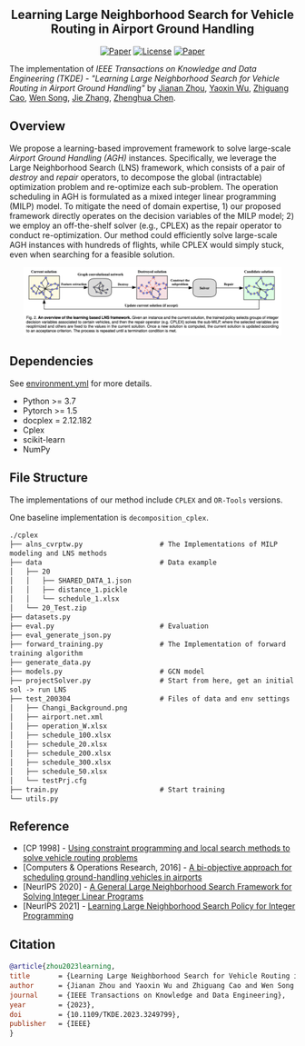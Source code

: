 <h2 align="center">Learning Large Neighborhood Search for Vehicle Routing in Airport Ground Handling</h2>

<p align="center">
    <a href="https://arxiv.org/abs/2302.13797"><img src="https://img.shields.io/badge/Download-PDF-brightgreen" alt="Paper"></a>
    <a href="https://doi.org/10.1109/TKDE.2023.3249799"><img alt="License" src="https://img.shields.io/static/v1?label=Pub&message=IEEE TKDE&color=red"></a>
    <a href="https://github.com/RoyalSkye/AGH/blob/main/LICENSE"><img src="https://img.shields.io/badge/License-MIT-blue" alt="Paper"></a>
</p>

The implementation of *IEEE Transactions on Knowledge and Data Engineering (TKDE) - "Learning Large Neighborhood Search for Vehicle Routing in Airport Ground Handling"* by [Jianan Zhou](https://royalskye.github.io), [Yaoxin Wu](https://wxy1427.github.io), [Zhiguang Cao](https://zhiguangcaosg.github.io), [Wen Song](https://songwenas12.github.io), [Jie Zhang](https://personal.ntu.edu.sg/zhangj), [Zhenghua Chen](https://zhenghuantu.github.io).

## Overview

We propose a learning-based improvement framework to solve large-scale *Airport Ground Handling (AGH)* instances. Specifically, we leverage the Large Neighborhood Search (LNS) framework, which consists of a pair of *destroy* and *repair* operators, to decompose the global (intractable) optimization problem and re-optimize each sub-problem. The operation scheduling in AGH is formulated as a mixed integer linear programming (MILP) model. To mitigate the need of domain expertise, 1) our proposed framework directly operates on the decision variables of the MILP model; 2) we employ an off-the-shelf solver (e.g., CPLEX) as the repair operator to conduct re-optimization. Our method could efficiently solve large-scale AGH instances with hundreds of flights, while CPLEX would simply stuck, even when searching for a feasible solution.

<p align="center">
  <img src="../imgs/overview_lns.png" width=90% alt="framework"/>
</p>

## Dependencies

See [environment.yml](https://github.com/RoyalSkye/AGH/blob/main/Improvement_based/environment.yml) for more details.

* Python >= 3.7
* Pytorch >= 1.5
* docplex = 2.12.182
* Cplex
* scikit-learn
* NumPy

## File Structure

The implementations of our method include `CPLEX` and `OR-Tools` versions.

One baseline implementation is `decomposition_cplex`.

```shell
./cplex
├── alns_cvrptw.py                   # The Implementations of MILP modeling and LNS methods
├── data                             # Data example
│   ├── 20
│   │   ├── SHARED_DATA_1.json
│   │   ├── distance_1.pickle
│   │   └── schedule_1.xlsx
│   └── 20_Test.zip
├── datasets.py
├── eval.py                          # Evaluation
├── eval_generate_json.py
├── forward_training.py              # The Implementation of forward training algorithm
├── generate_data.py
├── models.py                        # GCN model
├── projectSolver.py                 # Start from here, get an initial sol -> run LNS
├── test_200304                      # Files of data and env settings
│   ├── Changi_Background.png
│   ├── airport.net.xml
│   ├── operation_W.xlsx
│   ├── schedule_100.xlsx
│   ├── schedule_20.xlsx
│   ├── schedule_200.xlsx
│   ├── schedule_300.xlsx
│   ├── schedule_50.xlsx
│   └── testPrj.cfg
├── train.py                         # Start training
└── utils.py
```

## Reference

* [CP 1998] - [Using constraint programming and local search methods to solve vehicle routing problems](https://citeseerx.ist.psu.edu/document?repid=rep1&type=pdf&doi=8ecbdd4b849cb2b023d4fc0da3e328d451e6f978)
* [Computers & Operations Research, 2016] - [A bi-objective approach for scheduling ground-handling vehicles in airports](https://hal-enac.archives-ouvertes.fr/hal-01819078/file/Padron_et_al_COR%5B1%5D.pdf)
* [NeurIPS 2020] - [A General Large Neighborhood Search Framework for Solving Integer Linear Programs](https://arxiv.org/pdf/2004.00422.pdf)
* [NeurIPS 2021] - [Learning Large Neighborhood Search Policy for Integer Programming](https://openreview.net/forum?id=IaM7U4J-w3c)

## Citation

```bibtex
@article{zhou2023learning,
title       = {Learning Large Neighborhood Search for Vehicle Routing in Airport Ground Handling},
author      = {Jianan Zhou and Yaoxin Wu and Zhiguang Cao and Wen Song and Jie Zhang and Zhenghua Chen},
journal     = {IEEE Transactions on Knowledge and Data Engineering},
year        = {2023},
doi         = {10.1109/TKDE.2023.3249799},
publisher   = {IEEE}
}
```

